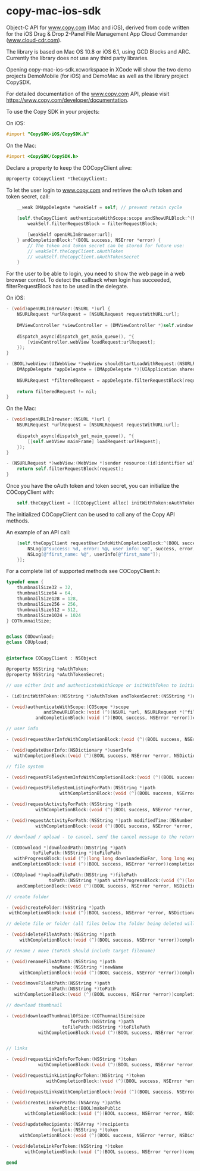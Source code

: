 copy-mac-ios-sdk
================

Object-C API for www.copy.com (Mac and iOS), derived from code written for the iOS Drag & Drop 2-Panel File Management App Cloud Commander (www.cloud-cdr.com).

The library is based on Mac OS 10.8 or iOS 6.1, using GCD Blocks and ARC. Currently the library does not use any third party libraries.

Opening copy-mac-ios-sdk.xcworkspace in XCode will show the two demo projects DemoMobile (for iOS) and DemoMac as well as the library project CopySDK.

For detailed documentation of the www.copy.com API, please visit https://www.copy.com/developer/documentation.

To use the Copy SDK in your projects:

On iOS:
``` Objective-C
#import "CopySDK-iOS/CopySDK.h"
```

On the Mac:
``` Objective-C
#import <CopySDK/CopySDK.h>
```

Declare a property to keep the COCopyClient alive:
``` Objective-C
@property COCopyClient *theCopyClient;
```

To let the user login to www.copy.com and retrieve the oAuth token and token secret, call:
``` Objective-C
    __weak DMAppDelegate *weakSelf = self; // prevent retain cycle
    
    [self.theCopyClient authenticateWithScope:scope andShowURLBlock:^(NSURL *url, NSURLRequest *(^filterRequestBlock)(NSURLRequest *filterURLRequest)) {
        weakSelf.filterRequestBlock = filterRequestBlock;

        [weakSelf openURLInBrowser:url];
    } andCompletionBlock:^(BOOL success, NSError *error) {
        // The token and token secret can be stored for future use:
        // weakSelf.theCopyClient.oAuthToken
        // weakSelf.theCopyClient.oAuthTokenSecret
    }
```

For the user to be able to login, you need to show the web page in a web browser control. To detect the callback when login has succeeded, filterRequestBlock has to be used in the delegate.

On iOS:
``` Objective-C
- (void)openURLInBrowser:(NSURL *)url {
    NSURLRequest *urlRequest = [NSURLRequest requestWithURL:url];
    
    DMViewController *viewController = (DMViewController *)self.window.rootViewController;
    
    dispatch_async(dispatch_get_main_queue(), ^{
        [viewController.webView loadRequest:urlRequest];
    });
}

- (BOOL)webView:(UIWebView *)webView shouldStartLoadWithRequest:(NSURLRequest *)request navigationType:(UIWebViewNavigationType)navigationType {
    DMAppDelegate *appDelegate = (DMAppDelegate *)[UIApplication sharedApplication].delegate;
    
    NSURLRequest *filteredRequest = appDelegate.filterRequestBlock(request);
    
    return filteredRequest != nil;
}
```

On the Mac:
``` Objective-C
- (void)openURLInBrowser:(NSURL *)url {
    NSURLRequest *urlRequest = [NSURLRequest requestWithURL:url];
        
    dispatch_async(dispatch_get_main_queue(), ^{
        [[self.webView mainFrame] loadRequest:urlRequest];
    });
}

- (NSURLRequest *)webView:(WebView *)sender resource:(id)identifier willSendRequest:(NSURLRequest *)request redirectResponse:(NSURLResponse *)redirectResponse fromDataSource:(WebDataSource *)dataSource {
    return self.filterRequestBlock(request);
}
```

Once you have the oAuth token and token secret, you can initialize the COCopyClient with:
``` Objective-C
    self.theCopyClient = [[COCopyClient alloc] initWithToken:oAuthToken andTokenSecret:oAuthTokenSecret];
```

The initialized COCopyClient can be used to call any of the Copy API methods. 

An example of an API call:
``` Objective-C
    [self.theCopyClient requestUserInfoWithCompletionBlock:^(BOOL success, NSError *error, NSDictionary *userInfo) {
        NSLog(@"success: %d, error: %@, user info: %@", success, error, userInfo);
        NSLog(@"first_name: %@", userInfo[@"first_name"]);
    }];
```

For a complete list of supported methods see COCopyClient.h:

``` Objective-C
typedef enum {
    thumbnailSize32 = 32,
    thumbnailSize64 = 64,
    thumbnailSize128 = 128,
    thumbnailSize256 = 256,
    thumbnailSize512 = 512,
    thumbnailSize1024 = 1024
} COThumnailSize;


@class CODownload;
@class COUpload;


@interface COCopyClient : NSObject

@property NSString *oAuthToken;
@property NSString *oAuthTokenSecret;

// use either init and authenticateWithScope or initWithToken to initialize oAuth token/secret

- (id)initWithToken:(NSString *)oAuthToken andTokenSecret:(NSString *)oAuthTokenSecret;

- (void)authenticateWithScope:(COScope *)scope
              andShowURLBlock:(void (^)(NSURL *url, NSURLRequest *(^filterRequestBlock)(NSURLRequest *filterURLRequest)))showURLBlock
           andCompletionBlock:(void (^)(BOOL success, NSError *error))completionBlock;

// user info

- (void)requestUserInfoWithCompletionBlock:(void (^)(BOOL success, NSError *error, NSDictionary *userInfo))completionBlock;

- (void)updateUserInfo:(NSDictionary *)userInfo
   withCompletionBlock:(void (^)(BOOL success, NSError *error, NSDictionary *userInfo))completionBlock;

// file system

- (void)requestFileSystemInfoWithCompletionBlock:(void (^)(BOOL success, NSError *error, NSDictionary *fileSystemInfo))completionBlock;

- (void)requestFileSystemListingForPath:(NSString *)path
                    withCompletionBlock:(void (^)(BOOL success, NSError *error, NSDictionary *fileSystemListing))completionBlock;

- (void)requestActivityForPath:(NSString *)path
           withCompletionBlock:(void (^)(BOOL success, NSError *error, NSDictionary *activityInfo))completionBlock;

- (void)requestActivityForPath:(NSString *)path modifiedTime:(NSNumber *)modifiedTime
           withCompletionBlock:(void (^)(BOOL success, NSError *error, NSDictionary *activityInfo))completionBlock;

// download / upload - to cancel, send the cancel message to the returned CODownload / COUpload

- (CODownload *)downloadPath:(NSString *)path
          toFilePath:(NSString *)toFilePath
   withProgressBlock:(void (^)(long long downloadedSoFar, long long expectedContentLength))progressBlock
  andCompletionBlock:(void (^)(BOOL success, NSError *error))completionBlock;

- (COUpload *)uploadFilePath:(NSString *)filePath
                toPath:(NSString *)path withProgressBlock:(void (^)(long long uploadedSoFar, long long contentLength))progressBlock
    andCompletionBlock:(void (^)(BOOL success, NSError *error, NSDictionary *fileInfo))completionBlock;

// create folder

- (void)createFolder:(NSString *)path
 withCompletionBlock:(void (^)(BOOL success, NSError *error, NSDictionary *folderInfo))completionBlock;

// delete file or folder (all files below the folder being deleted will be removed)

- (void)deleteFileAtPath:(NSString *)path
     withCompletionBlock:(void (^)(BOOL success, NSError *error))completionBlock;

// rename / move (toPath should include target filename)

- (void)renameFileAtPath:(NSString *)path
                 newName:(NSString *)newName
     withCompletionBlock:(void (^)(BOOL success, NSError *error))completionBlock;

- (void)moveFileAtPath:(NSString *)path
                toPath:(NSString *)toPath
   withCompletionBlock:(void (^)(BOOL success, NSError *error))completionBlock;

// download thumbnail

- (void)downloadThumbnailOfSize:(COThumnailSize)size
                        forPath:(NSString *)path
                     toFilePath:(NSString *)toFilePath
            withCompletionBlock:(void (^)(BOOL success, NSError *error))completionBlock;


// links

- (void)requestLinkInfoForToken:(NSString *)token
            withCompletionBlock:(void (^)(BOOL success, NSError *error, NSDictionary *linkInfo))completionBlock;

- (void)requestLinkListingForToken:(NSString *)token
               withCompletionBlock:(void (^)(BOOL success, NSError *error, NSDictionary *linkListing))completionBlock;

- (void)requestLinksWithCompletionBlock:(void (^)(BOOL success, NSError *error, NSDictionary *linksInfo))completionBlock;

- (void)createLinkForPaths:(NSArray *)paths
                makePublic:(BOOL)makePublic
       withCompletionBlock:(void (^)(BOOL success, NSError *error, NSDictionary *linksInfo))completionBlock;

- (void)updateRecipients:(NSArray *)recipients
                 forLink:(NSString *)token
     withCompletionBlock:(void (^)(BOOL success, NSError *error, NSDictionary *documentInfo))completionBlock;

- (void)deleteLinkForToken:(NSString *)token
       withCompletionBlock:(void (^)(BOOL success, NSError *error))completionBlock;

@end
```
